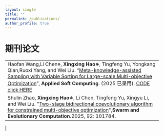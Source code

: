```yaml
---
layout: single
title: ""
permalink: /publications/
author_profile: true
---
```

期刊论文
===

| |
| :---- |
|Haofan Wang,Li Chen※, **Xingxing Hao※**, Tingfeng Yu, Yongkang Qian,Ruoxi Yang, and Wei Liu. “[Meta-knowledge-assisted Sampling with Variable Sorting for Large-scale Multi-objective Optimization]( )”, **Applied Soft Computing**. (2025 已录用). [CODE click HERE]( ) |
|Shulin Zhao, **Xingxing Hao※**, Li Chen, Tingfeng Yu, Xingyu Li, and Wei Liu. "[Two-stage bidirectional coevolutionary algorithm for constrained multi-objective optimization](https://www.sciencedirect.com/science/article/pii/S2210650224003225)",**Swarm and Evolutionary Computation**.2025, 92: 101784.|
|


















